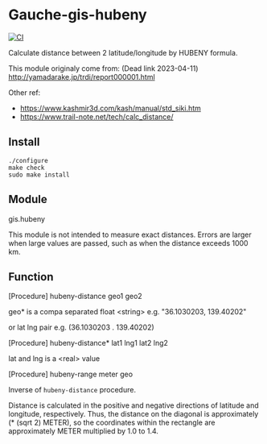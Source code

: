 Gauche-gis-hubeny
===================

[![CI](https://github.com/mhayashi1120/Gauche-gis-hubeny/actions/workflows/build.yml/badge.svg)](https://github.com/mhayashi1120/Gauche-gis-hubeny/actions/workflows/build.yml)

Calculate distance between 2 latitude/longitude by HUBENY formula.

This module originaly come from: (Dead link 2023-04-11)
http://yamadarake.jp/trdi/report000001.html

Other ref:

- https://www.kashmir3d.com/kash/manual/std_siki.htm
- https://www.trail-note.net/tech/calc_distance/


## Install

    ./configure
    make check
    sudo make install

## Module

gis.hubeny

This module is not intended to measure exact distances. Errors are larger when large values are
passed, such as when the distance exceeds 1000 km.

## Function

[Procedure] hubeny-distance geo1 geo2

geo\* is a compa separated float \<string>
  e.g. "36.1030203, 139.40202"

or lat lng pair
  e.g. (36.1030203 . 139.40202)

[Procedure] hubeny-distance* lat1 lng1 lat2 lng2

lat and lng is a \<real> value
  

[Procedure] hubeny-range meter geo

Inverse of `hubeny-distance` procedure.

Distance is calculated in the positive and negative directions of latitude
and longitude, respectively. Thus, the distance on the diagonal is
approximately (* (sqrt 2) METER), so the coordinates within the rectangle
are approximately METER multiplied by 1.0 to 1.4.




